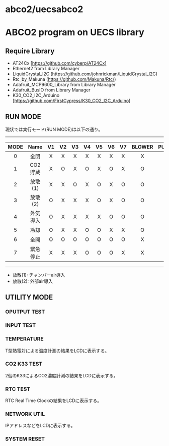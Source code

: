 # abco2/uecsabco2
# ABCO2 program on UECS library

## Require Library

* AT24Cx [https://github.com/cyberp/AT24Cx]
* Ethernet2 from Library Manager
* LiquidCrystal_I2C (https://github.com/johnrickman/LiquidCrystal_I2C)
* Rtc_by_Makuna (https://github.com/Makuna/Rtc/)
* Adafruit_MCP9600_Library from Library Manager
* Adafruit_BusIO from Library Manager
* K30_CO2_I2C_Arduino [https://github.com/FirstCypress/K30_CO2_I2C_Arduino]


## RUN MODE

現状では実行モード(RUN MODE)は以下の通り。  

----------------------------------------------------------------------
| MODE |   Name   | V1 | V2 | V3 | V4 | V5 | V6 | V7 | BLOWER | PUMP |
|:----:|:--------:|:--:|:--:|:--:|:--:|:--:|:--:|:--:|:------:|:----:|
|  0   | 全閉     | X  | X  | X  | X  | X  | X  | X  |   X    |  X   |
|  1   | CO2貯蔵  | X  | O  | X  | O  | X  | O  | X  |   O    |  O   |
|  2   | 放散(1)  | X  | X  | O  | X  | O  | X  | O  |   O    |  X   |
|  3   | 放散(2)  | O  | X  | X  | X  | O  | X  | O  |   O    |  X   |
|  4   | 外気導入 | O  | X  | X  | X  | X  | O  | O  |   O    |  X   |
|  5   | 冷却     | O  | X  | X  | O  | O  | X  | X  |   O    |  X   |
|  6   | 全開     | O  | O  | O  | O  | O  | O  | O  |   X    |  X   |
|  7   | 緊急停止 | X  | X  | X  | O  | O  | O  | X  |   X    |  X   |  

----------------------------------------------------------------------
* 放散(1): チャンバーair導入
* 放散(2): 外部air導入

## UTILITY MODE

### OPUTPUT TEST

### INPUT TEST

### TEMPERATURE
 T型熱電対による温度計測の結果をLCDに表示する。
 
### CO2 K33 TEST
 2個のK33によるCO2濃度計測の結果をLCDに表示する。

### RTC TEST
 RTC Real Time Clockの結果をLCDに表示する。

### NETWORK UTIL
 IPアドレスなどをLCDに表示する。
 
### SYSTEM RESET

